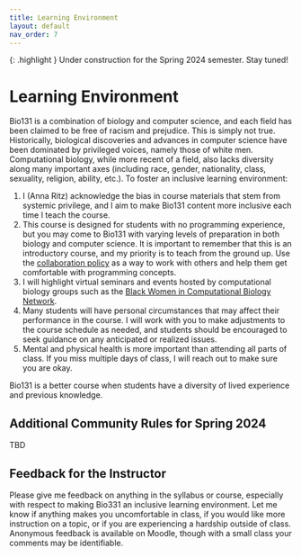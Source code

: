 ```yaml
---
title: Learning Environment
layout: default
nav_order: 7
---
```


{: .highlight } Under construction for the Spring 2024 semester. Stay tuned!  

# Learning Environment

Bio131 is a combination of biology and computer science, and each field has been claimed to be free of racism and prejudice.  This is simply not true.  Historically, biological discoveries and advances in computer science have been dominated by privileged voices, namely those of white men.  Computational biology, while more recent of a field, also lacks diversity along many important axes (including race, gender, nationality, class, sexuality, religion, ability, etc.).  To foster an inclusive learning environment:

1. I (Anna Ritz) acknowledge the bias in course materials that stem from systemic privilege, and I aim to make Bio131 content more inclusive each time I teach the course.
2. This course is designed for students with no programming experience, but you may come to Bio131 with varying levels of preparation in both biology and computer science. It is important to remember that this is an introductory course, and my priority is to teach from the ground up.  Use the [collaboration policy](collab.md) as a way to work with others and help them get comfortable with programming concepts.
3. I will highlight virtual seminars and events hosted by computational biology groups such as the [Black Women in Computational Biology Network](https://www.blackwomencompbio.org/).
4. Many students will have personal circumstances that may affect their performance in the course.  I will work with you to make adjustments to the course schedule as needed, and students should be encouraged to seek guidance on any anticipated or realized issues.
5. Mental and physical health is more important than attending all parts of class.  If you miss multiple days of class, I will reach out to make sure you are okay.

Bio131 is a better course when students have a diversity of lived experience and previous knowledge.

## Additional Community Rules for Spring 2024

TBD

## Feedback for the Instructor
Please give me feedback on anything in the syllabus or course, especially with respect to making Bio331 an inclusive learning environment.  Let me know if anything makes you uncomfortable in class, if you would like more instruction on a topic, or if you are experiencing a hardship outside of class.  Anonymous feedback is available on Moodle, though with a small class your comments may be identifiable.  

